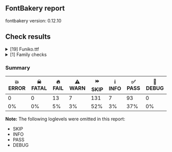 ## FontBakery report

fontbakery version: 0.12.10





## Check results



<details><summary>[19] Funiko.ttf</summary>
<div>
<details>
    <summary>🔥 <b>FAIL</b> Checking OS/2 usWinAscent & usWinDescent. <a href="https://fontbakery.readthedocs.io/en/stable/fontbakery/checks/universal.metrics.html#"></a></summary>
    <div>







* 🔥 **FAIL** <p>OS/2.usWinAscent value should be equal or greater than 802, but got 801 instead</p>
 [code: ascent]



* 🔥 **FAIL** <p>OS/2.usWinDescent value should be equal or greater than 226, but got 224 instead</p>
 [code: descent]



</div>
</details>

<details>
    <summary>🔥 <b>FAIL</b> Checking Vertical Metric Linegaps. <a href="https://fontbakery.readthedocs.io/en/stable/fontbakery/checks/universal.metrics.html#"></a></summary>
    <div>







* 🔥 **FAIL** <p>hhea lineGap is not equal to 0.</p>
<p><em>Overridden</em>: This check was originally a WARN but was
overridden by the universal profile:
For Google Fonts, all messages from this check are considered FAILs.</p>
 [code: hhea]



</div>
</details>

<details>
    <summary>🔥 <b>FAIL</b> Font contains '.notdef' as its first glyph? <a href="https://fontbakery.readthedocs.io/en/stable/fontbakery/checks/universal.glyphset.html#"></a></summary>
    <div>







* 🔥 **FAIL** <p>The '.notdef' glyph should contain a drawing, but it is blank.</p>
 [code: notdef-is-blank]



</div>
</details>

<details>
    <summary>🔥 <b>FAIL</b> Checking OS/2 Metrics match hhea Metrics. <a href="https://fontbakery.readthedocs.io/en/stable/fontbakery/checks/universal.metrics.html#"></a></summary>
    <div>







* 🔥 **FAIL** <p>OS/2 sTypoAscender (727) and hhea ascent (801) must be equal.</p>
 [code: ascender]



</div>
</details>

<details>
    <summary>🔥 <b>FAIL</b> Font contains glyphs for whitespace characters? <a href="https://fontbakery.readthedocs.io/en/stable/fontbakery/checks/universal.glyphset.html#"></a></summary>
    <div>







* 🔥 **FAIL** <p>Whitespace glyph missing for codepoint 0x00A0.</p>
 [code: missing-whitespace-glyph-0x00A0]



</div>
</details>

<details>
    <summary>🔥 <b>FAIL</b> Shapes languages in all GF glyphsets. <a href="https://fontbakery.readthedocs.io/en/stable/fontbakery/checks/googlefonts.glyphset.html#"></a></summary>
    <div>







* 🔥 **FAIL** <p>No GF glyphset was found to be supported &gt;80%, so language shaping support couldn't get checked.</p>
 [code: no-glyphset-supported]



</div>
</details>

<details>
    <summary>🔥 <b>FAIL</b> Checking file is named canonically. <a href="https://fontbakery.readthedocs.io/en/stable/fontbakery/checks/googlefonts.html#"></a></summary>
    <div>







* 🔥 **FAIL** <p>Expected &quot;Funiko-Roman.ttf. Got Funiko.ttf.</p>
 [code: bad-filename]



</div>
</details>

<details>
    <summary>🔥 <b>FAIL</b> Copyright notices match canonical pattern in fonts <a href="https://fontbakery.readthedocs.io/en/stable/fontbakery/checks/googlefonts.copyright.html#"></a></summary>
    <div>







* 🔥 **FAIL** <p>Name Table entry: Copyright notices should match a pattern similar to:</p>
<p>&quot;Copyright 2020 The Familyname Project Authors (git url)&quot;</p>
<p>But instead we have got:</p>
<p>&quot;Copyright 2019 Funiko Project Authors (Polah, <a href="mailto:saipulkhurasan@gmail.com">saipulkhurasan@gmail.com</a>)&quot;</p>
 [code: bad-notice-format]



</div>
</details>

<details>
    <summary>🔥 <b>FAIL</b> Check font names are correct <a href="https://fontbakery.readthedocs.io/en/stable/fontbakery/checks/googlefonts.name.html#"></a></summary>
    <div>







* 🔥 **FAIL** <p>Font names are incorrect:</p>
<table>
<thead>
<tr>
<th align="left">nameID</th>
<th align="left">current</th>
<th align="left">expected</th>
</tr>
</thead>
<tbody>
<tr>
<td align="left">Family Name</td>
<td align="left"><strong>Funiko</strong></td>
<td align="left"><strong>Funiko Roman</strong></td>
</tr>
<tr>
<td align="left">Subfamily Name</td>
<td align="left">Regular</td>
<td align="left">Regular</td>
</tr>
<tr>
<td align="left">Full Name</td>
<td align="left"><strong>Funiko Roman</strong></td>
<td align="left"><strong>Funiko Roman Regular</strong></td>
</tr>
<tr>
<td align="left">Postscript Name</td>
<td align="left"><strong>Funiko</strong></td>
<td align="left"><strong>FunikoRoman-Regular</strong></td>
</tr>
<tr>
<td align="left">Typographic Family Name</td>
<td align="left"><strong>Funiko</strong></td>
<td align="left"><strong>N/A</strong></td>
</tr>
<tr>
<td align="left">Typographic Subfamily Name</td>
<td align="left"><strong>Roman</strong></td>
<td align="left"><strong>N/A</strong></td>
</tr>
</tbody>
</table>
 [code: bad-names]



* ⚠️ **WARN** <p>Regular missing from full name</p>
 [code: lacks-regular]



</div>
</details>

<details>
    <summary>🔥 <b>FAIL</b> Checking OS/2 fsType does not impose restrictions. <a href="https://fontbakery.readthedocs.io/en/stable/fontbakery/checks/googlefonts.os2.html#"></a></summary>
    <div>







* 🔥 **FAIL** <p>In this font fsType is set to 4 meaning that:
The font may be embedded, and temporarily loaded on the remote system, but documents that use it must not be editable.</p>
<p>No such DRM restrictions can be enabled on the Google Fonts collection, so the fsType field must be set to zero (Installable Embedding) instead.</p>
 [code: drm]



</div>
</details>

<details>
    <summary>🔥 <b>FAIL</b> Check Google Fonts glyph coverage. <a href="https://fontbakery.readthedocs.io/en/stable/fontbakery/checks/googlefonts.glyphset.html#"></a></summary>
    <div>







* 🔥 **FAIL** <p>Missing required codepoints:</p>
<pre><code>- 0x00A0 (NO-BREAK SPACE)


- 0x00A1 (INVERTED EXCLAMATION MARK)


- 0x00A2 (CENT SIGN)


- 0x00A3 (POUND SIGN)


- 0x00A5 (YEN SIGN)


- 0x00A7 (SECTION SIGN)


- 0x00A8 (DIAERESIS)


- 0x00A9 (COPYRIGHT SIGN)


- 0x00AA (FEMININE ORDINAL INDICATOR)


- 0x00AB (LEFT-POINTING DOUBLE ANGLE QUOTATION MARK)


- 0x00AE (REGISTERED SIGN)


- 0x00AF (MACRON)


- 0x00B0 (DEGREE SIGN)


- 0x00B4 (ACUTE ACCENT)


- 0x00B6 (PILCROW SIGN)


- 0x00B7 (MIDDLE DOT)


- 0x00B8 (CEDILLA)


- 0x00BA (MASCULINE ORDINAL INDICATOR)


- 0x00BB (RIGHT-POINTING DOUBLE ANGLE QUOTATION MARK)


- 0x00BF (INVERTED QUESTION MARK)


- 0x00C0 (LATIN CAPITAL LETTER A WITH GRAVE)


- 0x00C1 (LATIN CAPITAL LETTER A WITH ACUTE)


- 0x00C2 (LATIN CAPITAL LETTER A WITH CIRCUMFLEX)


- 0x00C3 (LATIN CAPITAL LETTER A WITH TILDE)


- 0x00C4 (LATIN CAPITAL LETTER A WITH DIAERESIS)


- 0x00C5 (LATIN CAPITAL LETTER A WITH RING ABOVE)


- 0x00C6 (LATIN CAPITAL LETTER AE)


- 0x00C7 (LATIN CAPITAL LETTER C WITH CEDILLA)


- 0x00C8 (LATIN CAPITAL LETTER E WITH GRAVE)


- 0x00C9 (LATIN CAPITAL LETTER E WITH ACUTE)


- 0x00CA (LATIN CAPITAL LETTER E WITH CIRCUMFLEX)


- 0x00CB (LATIN CAPITAL LETTER E WITH DIAERESIS)


- 0x00CC (LATIN CAPITAL LETTER I WITH GRAVE)


- 0x00CD (LATIN CAPITAL LETTER I WITH ACUTE)


- 0x00CE (LATIN CAPITAL LETTER I WITH CIRCUMFLEX)


- 0x00CF (LATIN CAPITAL LETTER I WITH DIAERESIS)


- 0x00D0 (LATIN CAPITAL LETTER ETH)


- 0x00D1 (LATIN CAPITAL LETTER N WITH TILDE)


- 0x00D2 (LATIN CAPITAL LETTER O WITH GRAVE)


- 0x00D3 (LATIN CAPITAL LETTER O WITH ACUTE)


- 0x00D4 (LATIN CAPITAL LETTER O WITH CIRCUMFLEX)


- 0x00D5 (LATIN CAPITAL LETTER O WITH TILDE)


- 0x00D6 (LATIN CAPITAL LETTER O WITH DIAERESIS)


- 0x00D7 (MULTIPLICATION SIGN)


- 0x00D8 (LATIN CAPITAL LETTER O WITH STROKE)


- 0x00D9 (LATIN CAPITAL LETTER U WITH GRAVE)


- 0x00DA (LATIN CAPITAL LETTER U WITH ACUTE)


- 0x00DB (LATIN CAPITAL LETTER U WITH CIRCUMFLEX)


- 0x00DC (LATIN CAPITAL LETTER U WITH DIAERESIS)


- 0x00DD (LATIN CAPITAL LETTER Y WITH ACUTE)


- 0x00DE (LATIN CAPITAL LETTER THORN)


- 0x00DF (LATIN SMALL LETTER SHARP S)


- 0x00E0 (LATIN SMALL LETTER A WITH GRAVE)


- 0x00E1 (LATIN SMALL LETTER A WITH ACUTE)


- 0x00E2 (LATIN SMALL LETTER A WITH CIRCUMFLEX)


- 0x00E3 (LATIN SMALL LETTER A WITH TILDE)


- 0x00E4 (LATIN SMALL LETTER A WITH DIAERESIS)


- 0x00E5 (LATIN SMALL LETTER A WITH RING ABOVE)


- 0x00E6 (LATIN SMALL LETTER AE)


- 0x00E7 (LATIN SMALL LETTER C WITH CEDILLA)


- 0x00E8 (LATIN SMALL LETTER E WITH GRAVE)


- 0x00E9 (LATIN SMALL LETTER E WITH ACUTE)


- 0x00EA (LATIN SMALL LETTER E WITH CIRCUMFLEX)


- 0x00EB (LATIN SMALL LETTER E WITH DIAERESIS)


- 0x00EC (LATIN SMALL LETTER I WITH GRAVE)


- 0x00ED (LATIN SMALL LETTER I WITH ACUTE)


- 0x00EE (LATIN SMALL LETTER I WITH CIRCUMFLEX)


- 0x00EF (LATIN SMALL LETTER I WITH DIAERESIS)


- 0x00F0 (LATIN SMALL LETTER ETH)


- 0x00F1 (LATIN SMALL LETTER N WITH TILDE)


- 0x00F2 (LATIN SMALL LETTER O WITH GRAVE)


- 0x00F3 (LATIN SMALL LETTER O WITH ACUTE)


- 0x00F4 (LATIN SMALL LETTER O WITH CIRCUMFLEX)


- 0x00F5 (LATIN SMALL LETTER O WITH TILDE)


- 0x00F6 (LATIN SMALL LETTER O WITH DIAERESIS)


- 0x00F7 (DIVISION SIGN)


- 0x00F8 (LATIN SMALL LETTER O WITH STROKE)


- 0x00F9 (LATIN SMALL LETTER U WITH GRAVE)


- 0x00FA (LATIN SMALL LETTER U WITH ACUTE)


- 0x00FB (LATIN SMALL LETTER U WITH CIRCUMFLEX)


- 0x00FC (LATIN SMALL LETTER U WITH DIAERESIS)


- 0x00FD (LATIN SMALL LETTER Y WITH ACUTE)


- 0x00FE (LATIN SMALL LETTER THORN)


- 0x00FF (LATIN SMALL LETTER Y WITH DIAERESIS)


- 0x0100 (LATIN CAPITAL LETTER A WITH MACRON)


- 0x0101 (LATIN SMALL LETTER A WITH MACRON)


- 0x0102 (LATIN CAPITAL LETTER A WITH BREVE)


- 0x0103 (LATIN SMALL LETTER A WITH BREVE)


- 0x0104 (LATIN CAPITAL LETTER A WITH OGONEK)


- 0x0105 (LATIN SMALL LETTER A WITH OGONEK)


- 0x0106 (LATIN CAPITAL LETTER C WITH ACUTE)


- 0x0107 (LATIN SMALL LETTER C WITH ACUTE)


- 0x010A (LATIN CAPITAL LETTER C WITH DOT ABOVE)


- 0x010B (LATIN SMALL LETTER C WITH DOT ABOVE)


- 0x010C (LATIN CAPITAL LETTER C WITH CARON)


- 0x010D (LATIN SMALL LETTER C WITH CARON)


- 0x010E (LATIN CAPITAL LETTER D WITH CARON)


- 0x010F (LATIN SMALL LETTER D WITH CARON)


- 0x0110 (LATIN CAPITAL LETTER D WITH STROKE)


- 0x0111 (LATIN SMALL LETTER D WITH STROKE)


- 0x0112 (LATIN CAPITAL LETTER E WITH MACRON)


- 0x0113 (LATIN SMALL LETTER E WITH MACRON)


- 0x0116 (LATIN CAPITAL LETTER E WITH DOT ABOVE)


- 0x0117 (LATIN SMALL LETTER E WITH DOT ABOVE)


- 0x0118 (LATIN CAPITAL LETTER E WITH OGONEK)


- 0x0119 (LATIN SMALL LETTER E WITH OGONEK)


- 0x011A (LATIN CAPITAL LETTER E WITH CARON)


- 0x011B (LATIN SMALL LETTER E WITH CARON)


- 0x011E (LATIN CAPITAL LETTER G WITH BREVE)


- 0x011F (LATIN SMALL LETTER G WITH BREVE)


- 0x0120 (LATIN CAPITAL LETTER G WITH DOT ABOVE)


- 0x0121 (LATIN SMALL LETTER G WITH DOT ABOVE)


- 0x0122 (LATIN CAPITAL LETTER G WITH CEDILLA)


- 0x0123 (LATIN SMALL LETTER G WITH CEDILLA)


- 0x0126 (LATIN CAPITAL LETTER H WITH STROKE)


- 0x0127 (LATIN SMALL LETTER H WITH STROKE)


- 0x012A (LATIN CAPITAL LETTER I WITH MACRON)


- 0x012B (LATIN SMALL LETTER I WITH MACRON)


- 0x012E (LATIN CAPITAL LETTER I WITH OGONEK)


- 0x012F (LATIN SMALL LETTER I WITH OGONEK)


- 0x0130 (LATIN CAPITAL LETTER I WITH DOT ABOVE)


- 0x0131 (LATIN SMALL LETTER DOTLESS I)


- 0x0136 (LATIN CAPITAL LETTER K WITH CEDILLA)


- 0x0137 (LATIN SMALL LETTER K WITH CEDILLA)


- 0x0139 (LATIN CAPITAL LETTER L WITH ACUTE)


- 0x013A (LATIN SMALL LETTER L WITH ACUTE)


- 0x013B (LATIN CAPITAL LETTER L WITH CEDILLA)


- 0x013C (LATIN SMALL LETTER L WITH CEDILLA)


- 0x013D (LATIN CAPITAL LETTER L WITH CARON)


- 0x013E (LATIN SMALL LETTER L WITH CARON)


- 0x0141 (LATIN CAPITAL LETTER L WITH STROKE)


- 0x0142 (LATIN SMALL LETTER L WITH STROKE)


- 0x0143 (LATIN CAPITAL LETTER N WITH ACUTE)


- 0x0144 (LATIN SMALL LETTER N WITH ACUTE)


- 0x0145 (LATIN CAPITAL LETTER N WITH CEDILLA)


- 0x0146 (LATIN SMALL LETTER N WITH CEDILLA)


- 0x0147 (LATIN CAPITAL LETTER N WITH CARON)


- 0x0148 (LATIN SMALL LETTER N WITH CARON)


- 0x0150 (LATIN CAPITAL LETTER O WITH DOUBLE ACUTE)


- 0x0151 (LATIN SMALL LETTER O WITH DOUBLE ACUTE)


- 0x0152 (LATIN CAPITAL LIGATURE OE)


- 0x0153 (LATIN SMALL LIGATURE OE)


- 0x0154 (LATIN CAPITAL LETTER R WITH ACUTE)


- 0x0155 (LATIN SMALL LETTER R WITH ACUTE)


- 0x0158 (LATIN CAPITAL LETTER R WITH CARON)


- 0x0159 (LATIN SMALL LETTER R WITH CARON)


- 0x015A (LATIN CAPITAL LETTER S WITH ACUTE)


- 0x015B (LATIN SMALL LETTER S WITH ACUTE)


- 0x015E (LATIN CAPITAL LETTER S WITH CEDILLA)


- 0x015F (LATIN SMALL LETTER S WITH CEDILLA)


- 0x0160 (LATIN CAPITAL LETTER S WITH CARON)


- 0x0161 (LATIN SMALL LETTER S WITH CARON)


- 0x0164 (LATIN CAPITAL LETTER T WITH CARON)


- 0x0165 (LATIN SMALL LETTER T WITH CARON)


- 0x016A (LATIN CAPITAL LETTER U WITH MACRON)


- 0x016B (LATIN SMALL LETTER U WITH MACRON)


- 0x016E (LATIN CAPITAL LETTER U WITH RING ABOVE)


- 0x016F (LATIN SMALL LETTER U WITH RING ABOVE)


- 0x0170 (LATIN CAPITAL LETTER U WITH DOUBLE ACUTE)


- 0x0171 (LATIN SMALL LETTER U WITH DOUBLE ACUTE)


- 0x0172 (LATIN CAPITAL LETTER U WITH OGONEK)


- 0x0173 (LATIN SMALL LETTER U WITH OGONEK)


- 0x0174 (LATIN CAPITAL LETTER W WITH CIRCUMFLEX)


- 0x0175 (LATIN SMALL LETTER W WITH CIRCUMFLEX)


- 0x0176 (LATIN CAPITAL LETTER Y WITH CIRCUMFLEX)


- 0x0177 (LATIN SMALL LETTER Y WITH CIRCUMFLEX)


- 0x0178 (LATIN CAPITAL LETTER Y WITH DIAERESIS)


- 0x0179 (LATIN CAPITAL LETTER Z WITH ACUTE)


- 0x017A (LATIN SMALL LETTER Z WITH ACUTE)


- 0x017B (LATIN CAPITAL LETTER Z WITH DOT ABOVE)


- 0x017C (LATIN SMALL LETTER Z WITH DOT ABOVE)


- 0x017D (LATIN CAPITAL LETTER Z WITH CARON)


- 0x017E (LATIN SMALL LETTER Z WITH CARON)


- 0x0218 (LATIN CAPITAL LETTER S WITH COMMA BELOW)


- 0x0219 (LATIN SMALL LETTER S WITH COMMA BELOW)


- 0x021A (LATIN CAPITAL LETTER T WITH COMMA BELOW)


- 0x021B (LATIN SMALL LETTER T WITH COMMA BELOW)


- 0x0237 (LATIN SMALL LETTER DOTLESS J)


- 0x02C6 (MODIFIER LETTER CIRCUMFLEX ACCENT)


- 0x02C7 (CARON)


- 0x02D8 (BREVE)


- 0x02D9 (DOT ABOVE)


- 0x02DA (RING ABOVE)


- 0x02DB (OGONEK)


- 0x02DC (SMALL TILDE)


- 0x02DD (DOUBLE ACUTE ACCENT)


- 0x0300 (COMBINING GRAVE ACCENT)


- 0x0301 (COMBINING ACUTE ACCENT)


- 0x0302 (COMBINING CIRCUMFLEX ACCENT)


- 0x0303 (COMBINING TILDE)


- 0x0304 (COMBINING MACRON)


- 0x0306 (COMBINING BREVE)


- 0x0307 (COMBINING DOT ABOVE)


- 0x0308 (COMBINING DIAERESIS)


- 0x030A (COMBINING RING ABOVE)


- 0x030B (COMBINING DOUBLE ACUTE ACCENT)


- 0x030C (COMBINING CARON)


- 0x0326 (COMBINING COMMA BELOW)


- 0x0327 (COMBINING CEDILLA)


- 0x0328 (COMBINING OGONEK)


- 0x1E80 (LATIN CAPITAL LETTER W WITH GRAVE)


- 0x1E81 (LATIN SMALL LETTER W WITH GRAVE)


- 0x1E82 (LATIN CAPITAL LETTER W WITH ACUTE)


- 0x1E83 (LATIN SMALL LETTER W WITH ACUTE)


- 0x1E84 (LATIN CAPITAL LETTER W WITH DIAERESIS)


- 0x1E85 (LATIN SMALL LETTER W WITH DIAERESIS)


- 0x1E9E (LATIN CAPITAL LETTER SHARP S)


- 0x1EF2 (LATIN CAPITAL LETTER Y WITH GRAVE)


- 0x1EF3 (LATIN SMALL LETTER Y WITH GRAVE)


- 0x2013 (EN DASH)


- 0x2014 (EM DASH)


- 0x2018 (LEFT SINGLE QUOTATION MARK)


- 0x2019 (RIGHT SINGLE QUOTATION MARK)


- 0x201A (SINGLE LOW-9 QUOTATION MARK)


- 0x201C (LEFT DOUBLE QUOTATION MARK)


- 0x201D (RIGHT DOUBLE QUOTATION MARK)


- 0x201E (DOUBLE LOW-9 QUOTATION MARK)


- 0x2022 (BULLET)


- 0x2026 (HORIZONTAL ELLIPSIS)


- 0x2039 (SINGLE LEFT-POINTING ANGLE QUOTATION MARK)


- 0x203A (SINGLE RIGHT-POINTING ANGLE QUOTATION MARK)


- 0x20AC (EURO SIGN)


- 0x2122 (TRADE MARK SIGN)


- 0x2212 (MINUS SIGN)
</code></pre>
 [code: missing-codepoints]



</div>
</details>

<details>
    <summary>🔥 <b>FAIL</b> Check font follows the Google Fonts vertical metric schema <a href="https://fontbakery.readthedocs.io/en/stable/fontbakery/checks/googlefonts.vmetrics.html#"></a></summary>
    <div>







* 🔥 **FAIL** <p>OS/2.sTypoLineGap is &quot;43&quot; it should be 0</p>
 [code: bad-OS/2.sTypoLineGap]



* 🔥 **FAIL** <p>hhea.lineGap is &quot;22&quot; it should be 0</p>
 [code: bad-hhea.lineGap]



* 🔥 **FAIL** <p>The sum of hhea.ascender + abs(hhea.descender) + hhea.lineGap is 1047 when it should be at least 1200</p>
 [code: bad-hhea-range]



</div>
</details>

<details>
    <summary>⚠️ <b>WARN</b> Check if each glyph has the recommended amount of contours. <a href="https://fontbakery.readthedocs.io/en/stable/fontbakery/checks/universal.html#"></a></summary>
    <div>







* ⚠️ **WARN** <p>This check inspects the glyph outlines and detects the total number of contours in each of them. The expected values are infered from the typical ammounts of contours observed in a large collection of reference font families. The divergences listed below may simply indicate a significantly different design on some of your glyphs. On the other hand, some of these may flag actual bugs in the font such as glyphs mapped to an incorrect codepoint. Please consider reviewing the design and codepoint assignment of these to make sure they are correct.</p>
<p>The following glyphs do not have the recommended number of contours:</p>
<pre><code>- Glyph name: o	Contours detected: 3	Expected: 2

- Glyph name: o	Contours detected: 3	Expected: 2
</code></pre>
 [code: contour-count]



</div>
</details>

<details>
    <summary>⚠️ <b>WARN</b> Check math signs have the same width. <a href="https://fontbakery.readthedocs.io/en/stable/fontbakery/checks/universal.html#"></a></summary>
    <div>







* ⚠️ **WARN** <p>The most common width is 444 among a set of 1 math glyphs.
The following math glyphs have a different width, though:</p>
<p>Width = 356:
less</p>
<p>Width = 412:
equal</p>
<p>Width = 352:
greater</p>
 [code: width-outliers]



</div>
</details>

<details>
    <summary>⚠️ <b>WARN</b> Validate size, and resolution of article images, and ensure article page has minimum length and includes visual assets. <a href="https://fontbakery.readthedocs.io/en/stable/fontbakery/checks/googlefonts.article.html#"></a></summary>
    <div>







* ⚠️ **WARN** <p>Family metadata at fonts/ttf does not have an article.</p>
 [code: lacks-article]



</div>
</details>

<details>
    <summary>⚠️ <b>WARN</b> Check for codepoints not covered by METADATA subsets. <a href="https://fontbakery.readthedocs.io/en/stable/fontbakery/checks/googlefonts.subsets.html#"></a></summary>
    <div>







* ⚠️ **WARN** <p>The following codepoints supported by the font are not covered by
any subsets defined in the font's metadata file, and will never
be served. You can solve this by either manually adding additional
subset declarations to METADATA.pb, or by editing the glyphset
definitions.</p>
<ul>
<li>U+0000 : try adding one of: cypro-minoan, gunjala-gondi, kannada, bamum, old-south-arabian, nushu, old-permic, palmyrene, khudawadi, tifinagh, lepcha, hanunoo, meetei-mayek, pau-cin-hau, ethiopic, chakma, gurmukhi, nyiakeng-puachue-hmong, multani, old-sogdian, runic, tamil-supplement, malayalam, psalter-pahlavi, mongolian, wancho, old-persian, ugaritic, bengali, nabataean, bassa-vah, balinese, vithkuqi, mandaic, coptic, takri, nag-mundari, symbols, elbasan, lycian, zanabazar-square, lisu, mayan-numerals, saurashtra, greek-ext, tagalog, sundanese, ogham, tagbanwa, thai, mahajani, math, syloti-nagri, cyrillic, tibetan, kayah-li, linear-a, mro, tirhuta, masaram-gondi, sinhala, korean, telugu, vai, khojki, lydian, osmanya, imperial-aramaic, chinese-hongkong, elymaic, canadian-aboriginal, dives-akuru, adlam, new-tai-lue, cypriot, tai-le, buhid, avestan, hatran, warang-citi, znamenny, toto, cham, old-north-arabian, meroitic, signwriting, arabic, nandinagari, newa, phoenician, kana-extended, devanagari, music, soyombo, tamil, shavian, hanifi-rohingya, old-turkic, japanese, tai-tham, mende-kikakui, syriac, inscriptional-pahlavi, latin-ext, khitan-small-script, linear-b, makasar, sharada, georgian, cuneiform, inscriptional-parthian, sora-sompeng, braille, cyrillic-ext, manichaean, limbu, samaritan, old-hungarian, miao, caucasian-albanian, vietnamese, dogra, armenian, kaithi, marchen, chorasmian, yi, tangut, kharoshthi, old-uyghur, indic-siyaq-numbers, oriya, siddham, yezidi, glagolitic, ottoman-siyaq-numbers, old-italic, tai-viet, buginese, cherokee, myanmar, meroitic-hieroglyphs, chinese-traditional, phags-pa, deseret, batak, sogdian, ahom, lao, tangsa, grantha, egyptian-hieroglyphs, greek, thaana, carian, brahmi, latin, meroitic-cursive, nko, gujarati, duployan, gothic, anatolian-hieroglyphs, ol-chiki, modi, chinese-simplified, javanese, kawi, osage, bhaiksuki, pahawh-hmong, medefaidrin, rejang, hebrew</li>
<li>U+000D : try adding one of: cypro-minoan, gunjala-gondi, kannada, bamum, old-south-arabian, nushu, old-permic, palmyrene, khudawadi, tifinagh, lepcha, hanunoo, meetei-mayek, pau-cin-hau, ethiopic, chakma, gurmukhi, nyiakeng-puachue-hmong, multani, old-sogdian, runic, tamil-supplement, malayalam, psalter-pahlavi, mongolian, wancho, old-persian, ugaritic, bengali, nabataean, bassa-vah, balinese, vithkuqi, mandaic, coptic, takri, nag-mundari, symbols, elbasan, lycian, zanabazar-square, lisu, mayan-numerals, saurashtra, greek-ext, tagalog, sundanese, ogham, tagbanwa, thai, mahajani, math, syloti-nagri, cyrillic, tibetan, kayah-li, linear-a, mro, tirhuta, masaram-gondi, sinhala, korean, telugu, vai, khojki, lydian, osmanya, imperial-aramaic, chinese-hongkong, elymaic, canadian-aboriginal, dives-akuru, adlam, new-tai-lue, cypriot, tai-le, buhid, avestan, hatran, warang-citi, znamenny, toto, cham, old-north-arabian, meroitic, signwriting, arabic, nandinagari, newa, phoenician, kana-extended, devanagari, music, soyombo, tamil, shavian, hanifi-rohingya, old-turkic, japanese, tai-tham, mende-kikakui, syriac, inscriptional-pahlavi, latin-ext, khitan-small-script, linear-b, makasar, sharada, georgian, cuneiform, inscriptional-parthian, sora-sompeng, braille, cyrillic-ext, manichaean, limbu, samaritan, old-hungarian, miao, caucasian-albanian, vietnamese, dogra, armenian, kaithi, marchen, chorasmian, yi, tangut, kharoshthi, old-uyghur, indic-siyaq-numbers, oriya, siddham, yezidi, glagolitic, ottoman-siyaq-numbers, old-italic, tai-viet, buginese, cherokee, myanmar, meroitic-hieroglyphs, chinese-traditional, phags-pa, deseret, batak, sogdian, ahom, lao, tangsa, grantha, egyptian-hieroglyphs, greek, thaana, carian, brahmi, latin, meroitic-cursive, nko, gujarati, duployan, gothic, anatolian-hieroglyphs, ol-chiki, modi, chinese-simplified, javanese, kawi, osage, bhaiksuki, pahawh-hmong, medefaidrin, rejang, hebrew</li>
<li>U+0020 SPACE: try adding one of: cypro-minoan, gunjala-gondi, kannada, bamum, old-south-arabian, nushu, old-permic, palmyrene, khudawadi, tifinagh, lepcha, hanunoo, meetei-mayek, pau-cin-hau, ethiopic, chakma, gurmukhi, nyiakeng-puachue-hmong, multani, old-sogdian, runic, tamil-supplement, malayalam, psalter-pahlavi, mongolian, wancho, old-persian, ugaritic, bengali, nabataean, bassa-vah, balinese, vithkuqi, mandaic, coptic, takri, nag-mundari, symbols, elbasan, lycian, zanabazar-square, lisu, mayan-numerals, saurashtra, greek-ext, tagalog, sundanese, ogham, tagbanwa, thai, mahajani, math, syloti-nagri, cyrillic, tibetan, kayah-li, linear-a, mro, tirhuta, masaram-gondi, sinhala, korean, telugu, vai, khojki, lydian, osmanya, imperial-aramaic, chinese-hongkong, elymaic, canadian-aboriginal, dives-akuru, adlam, new-tai-lue, cypriot, tai-le, buhid, avestan, hatran, warang-citi, znamenny, toto, cham, old-north-arabian, meroitic, signwriting, arabic, nandinagari, newa, phoenician, kana-extended, devanagari, music, soyombo, tamil, shavian, hanifi-rohingya, old-turkic, japanese, tai-tham, mende-kikakui, syriac, inscriptional-pahlavi, latin-ext, khitan-small-script, linear-b, makasar, sharada, georgian, cuneiform, inscriptional-parthian, sora-sompeng, braille, cyrillic-ext, manichaean, limbu, samaritan, old-hungarian, miao, caucasian-albanian, vietnamese, dogra, armenian, kaithi, marchen, chorasmian, yi, tangut, kharoshthi, old-uyghur, indic-siyaq-numbers, oriya, siddham, yezidi, glagolitic, ottoman-siyaq-numbers, old-italic, tai-viet, buginese, cherokee, myanmar, meroitic-hieroglyphs, chinese-traditional, phags-pa, deseret, batak, sogdian, ahom, lao, tangsa, grantha, egyptian-hieroglyphs, greek, thaana, carian, brahmi, latin, meroitic-cursive, nko, gujarati, duployan, gothic, anatolian-hieroglyphs, ol-chiki, modi, chinese-simplified, javanese, kawi, osage, bhaiksuki, pahawh-hmong, medefaidrin, rejang, hebrew</li>
<li>U+0021 EXCLAMATION MARK: try adding one of: gunjala-gondi, thaana, masaram-gondi, math, latin, cham, adlam, syriac, mongolian</li>
<li>U+0022 QUOTATION MARK: try adding one of: masaram-gondi, math, latin, cham, adlam, mongolian, wancho</li>
<li>U+0023 NUMBER SIGN: try adding one of: math, symbols, latin, adlam</li>
<li>U+0024 DOLLAR SIGN: try adding one of: math, latin, adlam</li>
<li>U+0025 PERCENT SIGN: try adding one of: gunjala-gondi, masaram-gondi, math, latin, adlam</li>
<li>U+0026 AMPERSAND: try adding one of: math, latin, adlam</li>
<li>U+0027 APOSTROPHE: try adding one of: gunjala-gondi, warang-citi, masaram-gondi, math, latin, cham, adlam, wancho</li>
<li>U+0028 LEFT PARENTHESIS: try adding one of: gunjala-gondi, thaana, masaram-gondi, math, latin, cham, adlam, syriac, mongolian, wancho</li>
<li>U+0029 RIGHT PARENTHESIS: try adding one of: gunjala-gondi, thaana, masaram-gondi, math, latin, cham, adlam, syriac, mongolian, wancho</li>
<li>U+002A ASTERISK: try adding one of: gunjala-gondi, symbols, masaram-gondi, math, latin, adlam, syriac</li>
<li>U+002B PLUS SIGN: try adding one of: gunjala-gondi, masaram-gondi, math, latin, adlam, syriac</li>
<li>U+002C COMMA: try adding one of: coptic, gunjala-gondi, thaana, masaram-gondi, math, latin, cham, adlam, nushu, wancho</li>
<li>U+002D HYPHEN-MINUS: try adding one of: sundanese, gunjala-gondi, math, nushu, syriac, kayah-li, masaram-gondi, mongolian, wancho, sora-sompeng, latin, adlam, coptic, armenian, kaithi, cham, lisu, kharoshthi, hebrew</li>
<li>U+002E FULL STOP: try adding one of: avestan, coptic, gunjala-gondi, thaana, masaram-gondi, math, latin, cham, adlam, nushu, syriac, wancho</li>
<li>U+002F SOLIDUS: try adding one of: gunjala-gondi, masaram-gondi, math, latin, cham, adlam, syriac, wancho</li>
<li>U+0030 DIGIT ZERO: try adding one of: nushu, math, symbols, latin</li>
<li>U+0031 DIGIT ONE: try adding one of: nushu, math, symbols, latin</li>
<li>U+0032 DIGIT TWO: try adding one of: nushu, math, symbols, latin</li>
<li>U+0033 DIGIT THREE: try adding one of: nushu, math, symbols, latin</li>
<li>U+0034 DIGIT FOUR: try adding one of: nushu, math, symbols, latin</li>
<li>U+0035 DIGIT FIVE: try adding one of: nushu, math, symbols, latin</li>
<li>U+0036 DIGIT SIX: try adding one of: nushu, math, symbols, latin</li>
<li>U+0037 DIGIT SEVEN: try adding one of: nushu, math, symbols, latin</li>
<li>U+0038 DIGIT EIGHT: try adding one of: nushu, math, symbols, latin</li>
<li>U+0039 DIGIT NINE: try adding one of: nushu, math, symbols, latin</li>
<li>U+003A COLON: try adding one of: coptic, gunjala-gondi, thaana, masaram-gondi, math, latin, cham, adlam, meroitic, syriac</li>
<li>U+003B SEMICOLON: try adding one of: coptic, thaana, masaram-gondi, math, latin, cham, adlam</li>
<li>U+003C LESS-THAN SIGN: try adding one of: gunjala-gondi, masaram-gondi, math, latin, adlam</li>
<li>U+003D EQUALS SIGN: try adding one of: gunjala-gondi, masaram-gondi, math, latin, adlam, syriac</li>
<li>U+003E GREATER-THAN SIGN: try adding one of: gunjala-gondi, masaram-gondi, math, latin, adlam</li>
<li>U+003F QUESTION MARK: try adding one of: gunjala-gondi, masaram-gondi, math, latin, cham, adlam, balinese, mongolian</li>
<li>U+0040 COMMERCIAL AT: try adding one of: math, latin, adlam</li>
<li>U+0041 LATIN CAPITAL LETTER A: try adding one of: nushu, math, symbols, latin</li>
<li>U+0042 LATIN CAPITAL LETTER B: try adding one of: nushu, math, symbols, latin</li>
<li>U+0043 LATIN CAPITAL LETTER C: try adding one of: nushu, math, symbols, latin</li>
<li>U+0044 LATIN CAPITAL LETTER D: try adding one of: nushu, math, symbols, latin</li>
<li>U+0045 LATIN CAPITAL LETTER E: try adding one of: nushu, math, symbols, latin</li>
<li>U+0046 LATIN CAPITAL LETTER F: try adding one of: nushu, math, symbols, latin</li>
<li>U+0047 LATIN CAPITAL LETTER G: try adding one of: nushu, math, symbols, latin</li>
<li>U+0048 LATIN CAPITAL LETTER H: try adding one of: nushu, math, symbols, latin</li>
<li>U+0049 LATIN CAPITAL LETTER I: try adding one of: nushu, math, symbols, latin</li>
<li>U+004A LATIN CAPITAL LETTER J: try adding one of: nushu, math, symbols, latin</li>
<li>U+004B LATIN CAPITAL LETTER K: try adding one of: nushu, math, symbols, latin</li>
<li>U+004C LATIN CAPITAL LETTER L: try adding one of: nushu, math, symbols, latin</li>
<li>U+004D LATIN CAPITAL LETTER M: try adding one of: nushu, math, symbols, latin</li>
<li>U+004E LATIN CAPITAL LETTER N: try adding one of: nushu, math, symbols, latin</li>
<li>U+004F LATIN CAPITAL LETTER O: try adding one of: nushu, math, symbols, latin</li>
<li>U+0050 LATIN CAPITAL LETTER P: try adding one of: nushu, math, symbols, latin</li>
<li>U+0051 LATIN CAPITAL LETTER Q: try adding one of: nushu, math, symbols, latin</li>
<li>U+0052 LATIN CAPITAL LETTER R: try adding one of: nushu, math, symbols, latin</li>
<li>U+0053 LATIN CAPITAL LETTER S: try adding one of: nushu, math, symbols, latin</li>
<li>U+0054 LATIN CAPITAL LETTER T: try adding one of: nushu, math, symbols, latin</li>
<li>U+0055 LATIN CAPITAL LETTER U: try adding one of: nushu, math, symbols, latin</li>
<li>U+0056 LATIN CAPITAL LETTER V: try adding one of: nushu, math, symbols, latin</li>
<li>U+0057 LATIN CAPITAL LETTER W: try adding one of: nushu, math, symbols, latin</li>
<li>U+0058 LATIN CAPITAL LETTER X: try adding one of: nushu, math, symbols, latin</li>
<li>U+0059 LATIN CAPITAL LETTER Y: try adding one of: nushu, math, symbols, latin</li>
<li>U+005A LATIN CAPITAL LETTER Z: try adding one of: nushu, math, symbols, latin</li>
<li>U+005B LEFT SQUARE BRACKET: try adding one of: math, latin, adlam, syriac, wancho</li>
<li>U+005C REVERSE SOLIDUS: try adding one of: math, latin, adlam, syriac, wancho</li>
<li>U+005D RIGHT SQUARE BRACKET: try adding one of: math, latin, adlam, syriac, wancho</li>
<li>U+005E CIRCUMFLEX ACCENT: try adding one of: math, latin, adlam</li>
<li>U+005F LOW LINE: try adding one of: math, latin, adlam</li>
<li>U+0060 GRAVE ACCENT: try adding one of: math, latin</li>
<li>U+0061 LATIN SMALL LETTER A: try adding one of: nushu, math, symbols, latin</li>
<li>U+0062 LATIN SMALL LETTER B: try adding one of: nushu, math, symbols, latin</li>
<li>U+0063 LATIN SMALL LETTER C: try adding one of: nushu, math, symbols, latin</li>
<li>U+0064 LATIN SMALL LETTER D: try adding one of: nushu, math, symbols, latin</li>
<li>U+0065 LATIN SMALL LETTER E: try adding one of: nushu, math, symbols, latin</li>
<li>U+0066 LATIN SMALL LETTER F: try adding one of: nushu, math, symbols, latin</li>
<li>U+0067 LATIN SMALL LETTER G: try adding one of: nushu, math, symbols, latin</li>
<li>U+0068 LATIN SMALL LETTER H: try adding one of: nushu, math, symbols, latin</li>
<li>U+0069 LATIN SMALL LETTER I: try adding one of: nushu, math, symbols, latin</li>
<li>U+006A LATIN SMALL LETTER J: try adding one of: nushu, math, symbols, latin</li>
<li>U+006B LATIN SMALL LETTER K: try adding one of: nushu, math, symbols, latin</li>
<li>U+006C LATIN SMALL LETTER L: try adding one of: nushu, math, symbols, latin</li>
<li>U+006D LATIN SMALL LETTER M: try adding one of: nushu, math, symbols, latin</li>
<li>U+006E LATIN SMALL LETTER N: try adding one of: nushu, math, symbols, latin</li>
<li>U+006F LATIN SMALL LETTER O: try adding one of: nushu, math, symbols, latin</li>
<li>U+0070 LATIN SMALL LETTER P: try adding one of: nushu, math, symbols, latin</li>
<li>U+0071 LATIN SMALL LETTER Q: try adding one of: nushu, math, symbols, latin</li>
<li>U+0072 LATIN SMALL LETTER R: try adding one of: nushu, math, symbols, latin</li>
<li>U+0073 LATIN SMALL LETTER S: try adding one of: nushu, math, symbols, latin</li>
<li>U+0074 LATIN SMALL LETTER T: try adding one of: nushu, math, symbols, latin</li>
<li>U+0075 LATIN SMALL LETTER U: try adding one of: nushu, math, symbols, latin</li>
<li>U+0076 LATIN SMALL LETTER V: try adding one of: nushu, math, symbols, latin</li>
<li>U+0077 LATIN SMALL LETTER W: try adding one of: nushu, math, symbols, latin</li>
<li>U+0078 LATIN SMALL LETTER X: try adding one of: nushu, math, symbols, latin</li>
<li>U+0079 LATIN SMALL LETTER Y: try adding one of: nushu, math, symbols, latin</li>
<li>U+007A LATIN SMALL LETTER Z: try adding one of: nushu, math, symbols, latin</li>
<li>U+007B LEFT CURLY BRACKET: try adding one of: math, wancho, latin, adlam</li>
<li>U+007C VERTICAL LINE: try adding one of: math, latin, adlam</li>
<li>U+007D RIGHT CURLY BRACKET: try adding one of: math, wancho, latin, adlam</li>
<li>U+007E TILDE: try adding one of: math, latin</li>
</ul>
<p>Or you can add the above codepoints to one of the subsets supported by the font:</p>
 [code: unreachable-subsetting]



</div>
</details>

<details>
    <summary>⚠️ <b>WARN</b> Are there any misaligned on-curve points? <a href="https://fontbakery.readthedocs.io/en/stable/fontbakery/checks/outline.html#"></a></summary>
    <div>







* ⚠️ **WARN** <p>The following glyphs have on-curve points which have potentially incorrect y coordinates:</p>
<pre><code>* A (U+0041): X=290.5,Y=699.5 (should be at cap-height 700?)

* A (U+0041): X=281.5,Y=-2.0 (should be at baseline 0?)

* C (U+0043): X=158.5,Y=-1.0 (should be at baseline 0?)

* F (U+0046): X=311.0,Y=699.0 (should be at cap-height 700?)

* G (U+0047): X=225.0,Y=699.5 (should be at cap-height 700?)

* G (U+0047): X=285.5,Y=700.5 (should be at cap-height 700?)

* H (U+0048): X=61.5,Y=702.0 (should be at cap-height 700?)

* H (U+0048): X=306.0,Y=1.0 (should be at baseline 0?)

* I (U+0049): X=121.5,Y=1.0 (should be at baseline 0?)

* I (U+0049): X=128.0,Y=701.0 (should be at cap-height 700?)

* I (U+0049): X=193.0,Y=699.0 (should be at cap-height 700?)

* L (U+004C): X=272.0,Y=2.0 (should be at baseline 0?)

* L (U+004C): X=152.5,Y=1.5 (should be at baseline 0?)

* L (U+004C): X=60.0,Y=-1.5 (should be at baseline 0?)

* L (U+004C): X=49.0,Y=-2.0 (should be at baseline 0?)

* M (U+004D): X=485.0,Y=702.0 (should be at cap-height 700?)

* M (U+004D): X=465.5,Y=1.0 (should be at baseline 0?)

* M (U+004D): X=41.0,Y=1.0 (should be at baseline 0?)

* N (U+004E): X=42.0,Y=-0.5 (should be at baseline 0?)

* S (U+0053): X=129.5,Y=-2.0 (should be at baseline 0?)

* U (U+0055): X=194.0,Y=1.0 (should be at baseline 0?)

* V (U+0056): X=190.5,Y=-2.0 (should be at baseline 0?)

* Z (U+005A): X=399.0,Y=698.0 (should be at cap-height 700?)

* b (U+0062): X=62.0,Y=1.0 (should be at baseline 0?)

* b (U+0062): X=21.0,Y=-2.0 (should be at baseline 0?)

* b (U+0062): X=20.0,Y=701.5 (should be at cap-height 700?)

* b (U+0062): X=44.0,Y=698.5 (should be at cap-height 700?)

* bar (U+007C): X=20.0,Y=-2.0 (should be at baseline 0?)

* braceleft (U+007B): X=113.5,Y=700.5 (should be at cap-height 700?)

* braceright (U+007D): X=104.5,Y=700.5 (should be at cap-height 700?)

* c (U+0063): X=79.5,Y=501.0 (should be at x-height 500?)

* d (U+0064): X=289.0,Y=498.0 (should be at x-height 500?)

* dollar (U+0024): X=90.0,Y=728.0 (should be at ascender 727?)

* eight (U+0038): X=176.0,Y=698.0 (should be at cap-height 700?)

* four (U+0034): X=254.5,Y=702.0 (should be at cap-height 700?)

* four (U+0034): X=290.5,Y=699.5 (should be at cap-height 700?)

* k (U+006B): X=24.5,Y=701.5 (should be at cap-height 700?)

* k (U+006B): X=63.0,Y=499.0 (should be at x-height 500?)

* l (U+006C): X=23.5,Y=702.0 (should be at cap-height 700?)

* l (U+006C): X=50.5,Y=701.0 (should be at cap-height 700?)

* m (U+006D): X=268.0,Y=0.5 (should be at baseline 0?)

* o (U+006F): X=186.0,Y=1.0 (should be at baseline 0?)

* o (U+006F): X=94.0,Y=502.0 (should be at x-height 500?)

* one (U+0031): X=69.5,Y=698.5 (should be at cap-height 700?)

* one (U+0031): X=136.5,Y=-2.0 (should be at baseline 0?)

* one (U+0031): X=83.5,Y=0.5 (should be at baseline 0?)

* one (U+0031): X=8.5,Y=1.0 (should be at baseline 0?)

* parenleft (U+0028): X=154.0,Y=0.5 (should be at baseline 0?)

* parenright (U+0029): X=9.5,Y=0.5 (should be at baseline 0?)

* percent (U+0025): X=389.0,Y=701.5 (should be at cap-height 700?)

* r (U+0072): X=60.0,Y=499.0 (should be at x-height 500?)

* s (U+0073): X=130.0,Y=-1.5 (should be at baseline 0?)

* six (U+0036): X=183.5,Y=701.5 (should be at cap-height 700?)

* two (U+0032): X=140.0,Y=699.0 (should be at cap-height 700?)

* w (U+0077): X=145.5,Y=-1.5 (should be at baseline 0?)

* x (U+0078): X=54.5,Y=1.5 (should be at baseline 0?)

* y (U+0079): X=269.0,Y=499.0 (should be at x-height 500?)

* y (U+0079): X=304.0,Y=-0.5 (should be at baseline 0?)

* zero (U+0030): X=207.0,Y=701.5 (should be at cap-height 700?)
</code></pre>
 [code: found-misalignments]



</div>
</details>

<details>
    <summary>⚠️ <b>WARN</b> Ensure fonts have ScriptLangTags declared on the 'meta' table. <a href="https://fontbakery.readthedocs.io/en/stable/fontbakery/checks/googlefonts.meta.html#"></a></summary>
    <div>







* ⚠️ **WARN** <p>This font file does not have a 'meta' table.</p>
 [code: lacks-meta-table]



</div>
</details>

<details>
    <summary>⚠️ <b>WARN</b> Checking OS/2 achVendID. <a href="https://fontbakery.readthedocs.io/en/stable/fontbakery/checks/googlefonts.os2.html#"></a></summary>
    <div>







* ⚠️ **WARN** <p>OS/2 VendorID is 'PYRS', a font editor default. If you registered it recently, then it's safe to ignore this warning message. Otherwise, you should set it to your own unique 4 character code, and register it with Microsoft at <a href="https://www.microsoft.com/typography/links/vendorlist.aspx">https://www.microsoft.com/typography/links/vendorlist.aspx</a></p>
 [code: bad]



</div>
</details>
</div>
</details>

<details><summary>[1] Family checks</summary>
<div>
<details>
    <summary>🔥 <b>FAIL</b> OS/2.fsSelection bit 7 (USE_TYPO_METRICS) is set in all fonts. <a href="https://fontbakery.readthedocs.io/en/stable/fontbakery/checks/googlefonts.os2.html#"></a></summary>
    <div>







* 🔥 **FAIL** <p>OS/2.fsSelection bit 7 (USE_TYPO_METRICS) wasNOT set in the following fonts: ['fonts/ttf/Funiko.ttf'].</p>
 [code: missing-os2-fsselection-bit7]



</div>
</details>
</div>
</details>




### Summary

| 💥 ERROR | ☠ FATAL | 🔥 FAIL | ⚠️ WARN | ⏩ SKIP | ℹ️ INFO | ✅ PASS | 🔎 DEBUG | 
| ---|---|---|---|---|---|---|---|
| 0 | 0 | 13 | 7 | 131 | 7 | 93 | 0 | 
| 0% | 0% | 5% | 3% | 52% | 3% | 37% | 0% | 



**Note:** The following loglevels were omitted in this report:


* SKIP
* INFO
* PASS
* DEBUG
